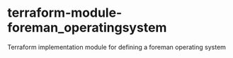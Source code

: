 # terraform-module-foreman_operatingsystem
Terraform implementation module for defining a foreman operating system
